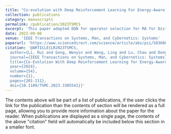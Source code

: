 ```yaml
---
title: "Co-evolution with Deep Reinforcement Learning For Energy-Aware Distributed Heterogeneous Flexible Job Shop Scheduling"
collection: publications
category: manuscripts
permalink: /publication/2023TSMCS
excerpt: 'This paper adopted DQN for operator selection for MA for Distributed FJSP.'
date: 2022-09-06
venue: 'IEEE Transactions on Systems, Man, and Cybernetics: Systems'
paperurl: 'https://www.sciencedirect.com/science/article/abs/pii/S0360835222001693'
citation: '@ARTICLE{LR2023TSMCS,
  author={Li, Rui and Gong, Wenyin and Wang, Ling and Lu, Chao and Dong, Chenxin},
  journal={IEEE Transactions on Systems, Man, and Cybernetics: Systems}, 
  title={Co-Evolution With Deep Reinforcement Learning for Energy-Aware Distributed Heterogeneous Flexible Job Shop Scheduling}, 
  year={2024},
  volume={54},
  number={1},
  pages={201-211},
  doi={10.1109/TSMC.2023.3305541}}'
---
```


The contents above will be part of a list of publications, if the user clicks the link for the publication than the contents of section will be rendered as a full page, allowing you to provide more information about the paper for the reader. When publications are displayed as a single page, the contents of the above "citation" field will automatically be included below this section in a smaller font.
